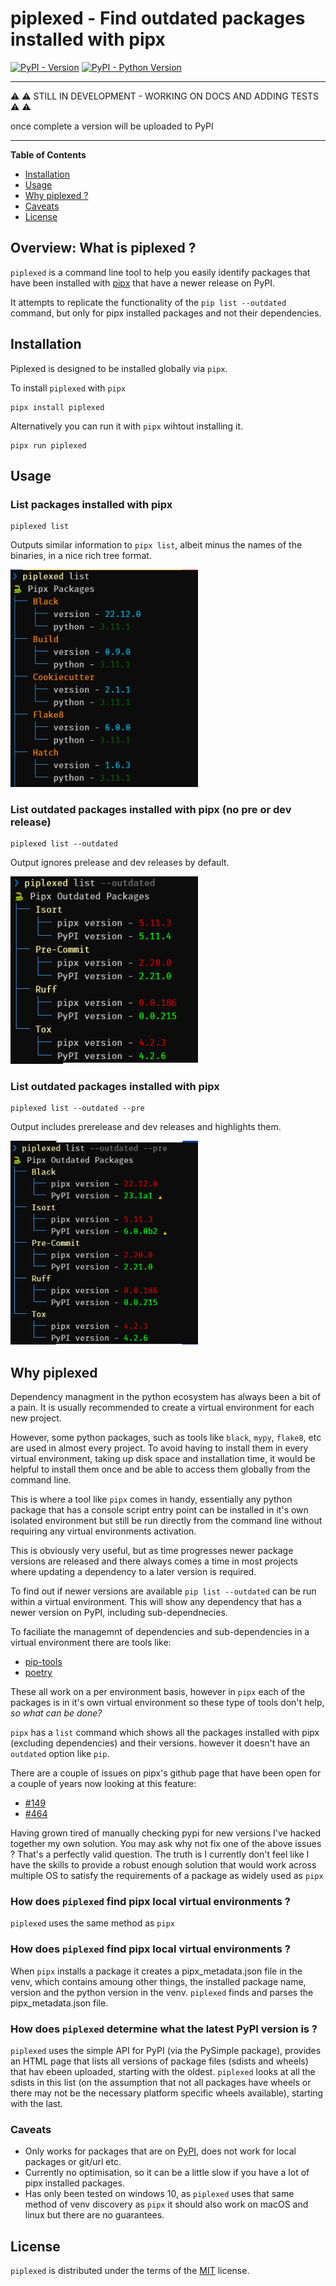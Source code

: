 # piplexed - Find outdated packages installed with pipx

[![PyPI - Version](https://img.shields.io/pypi/v/piplexed.svg)](https://pypi.org/project/piplexed)
[![PyPI - Python Version](https://img.shields.io/pypi/pyversions/piplexed.svg)](https://pypi.org/project/piplexed)

-----

⚠ ⚠    STILL IN DEVELOPMENT - WORKING ON DOCS AND ADDING TESTS    ⚠ ⚠

once complete a version will be uploaded to PyPI

---
**Table of Contents**

- [Installation](#installation)
- [Usage](#usage)
- [Why piplexed ?](#why-piplexed)
- [Caveats](#caveats)
- [License](#license)

## Overview: What is piplexed ?

`piplexed` is a command line tool to help you easily identify packages that have been installed with [pipx](https://github.com/pypa/pipx) that have a newer release on PyPI. 

It attempts to replicate the functionality of the `pip list --outdated` command, but only for pipx installed packages and not their dependencies.


## Installation

Piplexed is designed to be installed globally via `pipx`.

To install `piplexed` with `pipx`

```console
pipx install piplexed
```

Alternatively you can run it with `pipx` wihtout installing it.

```console
pipx run piplexed
```

## Usage


### List packages installed with pipx


```console
piplexed list
```
Outputs similar information to `pipx list`, albeit minus the names of the binaries, in a nice rich tree format.

<p>
<img src="https://github.com/aj-white/piplexed/raw/main/img/piplexed-list.PNG" width=300/>
</p>

### List outdated packages installed with pipx (no pre or dev release)

```console
piplexed list --outdated
```
Output ignores prelease and dev releases by default.

<p>
<img src="https://github.com/aj-white/piplexed/raw/main/img/piplexed-list-outdated.PNG" width=300/>
</p>


### List outdated packages installed with pipx


```console
piplexed list --outdated --pre
```
Output includes prerelease and dev releases and highlights them.

<p>
<img src="https://github.com/aj-white/piplexed/raw/main/img/piplexed-list-outdated-pre.PNG" width=300/>
</p>

## Why piplexed

Dependency managment in the python ecosystem has always been a bit of a pain. It is usually recommended to create a virtual environment for each new project.

However, some python packages, such as tools like `black`, `mypy`, `flake8`, etc are used in almost every project. To avoid having to install them in every virtual environment, taking up disk space and installation time, it would be helpful to install them once and be able to access them globally from the command line.

This is where a tool like `pipx` comes in handy, essentially any python package that has a console script entry point can be installed in it's own isolated environment but still be run directly from the command line without requiring any virtual environments activation.

This is obviously very useful, but as time progresses newer package versions are released and there always comes a time in most projects where updating a dependency to a later version is required. 

To find out if newer versions are available `pip list --outdated` can be run within a virtual environment. This will show any dependency that has a newer version on PyPI, including sub-dependnecies.

To faciliate the managemnt of dependencies and sub-dependencies in a virtual environment there are tools like:
- [pip-tools](https://github.com/jazzband/pip-tools)
- [poetry](https://github.com/python-poetry/poetry)

These all work on a per environment basis, however in `pipx` each of the packages is in it's own virtual environment so these type of tools don't help, *so what can be done?*

`pipx` has a `list` command which shows all the packages installed with pipx (excluding dependencies) and their versions. however it doesn't have an `outdated` option like `pip`.

There are a couple of issues on pipx's github page that have been open for a couple of years now looking at this feature:
- [#149](https://github.com/pypa/pipx/issues/149)
- [#464](https://github.com/pypa/pipx/issues/464)

Having grown tired of manually checking pypi for new versions I've hacked together my own solution.
You may ask why not fix one of the above issues ? That's a perfectly valid question. The truth is I currently don't feel like I have the skills to provide a robust enough solution that would work across multiple OS to satisfy the requirements of a package as widely used as `pipx`

### How does `piplexed` find pipx local virtual environments ?

`piplexed` uses the same method as `pipx`

### How does `piplexed` find pipx local virtual environments ?

When `pipx` installs a package it creates a pipx_metadata.json file in the venv, which contains amoung other things, the installed package name, version and the python version in the venv. `piplexed` finds and parses the pipx_metadata.json file.

### How does `piplexed` determine what the latest PyPI version is ?

`piplexed` uses the simple API for PyPI (via the PySimple package), provides an HTML page that lists all versions of package files (sdists and wheels) that hav ebeen uploaded, starting with the oldest. `piplexed` looks at all the sdists in this list (on the assumption that not all packages have wheels or there may not be the necessary platform specific wheels available), starting with the last.


### Caveats

- Only works for packages that are on [PyPI](https://pypi.org), does not work for local packages or git/url etc.
- Currently no optimisation, so it can be a little slow if you have a lot of pipx installed packages.
- Has only been tested on windows 10, as `piplexed` uses that same method of venv discovery as `pipx` it should also work on macOS and linux but there are no guarantees.



## License

`piplexed` is distributed under the terms of the [MIT](https://spdx.org/licenses/MIT.html) license.
